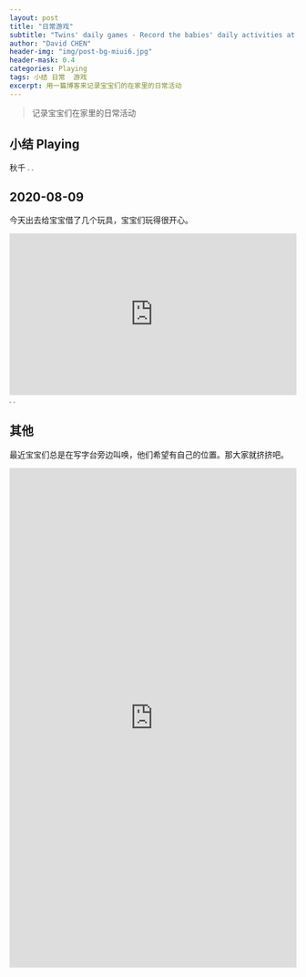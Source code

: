 ```yaml
---
layout: post
title: "日常游戏"
subtitle: "Twins' daily games - Record the babies' daily activities at home"
author: "David CHEN"
header-img: "img/post-bg-miui6.jpg"
header-mask: 0.4
categories: Playing
tags: 小结 日常  游戏
excerpt: 用一篇博客来记录宝宝们的在家里的日常活动
---
```


> 记录宝宝们在家里的日常活动



## 小结 Playing
秋千
<img src="https://cdn.jsdelivr.net/gh/davidnsw/2020images/PicGo202008Sally qiuqian.png" style="zoom:20%;" />
<img src="https://cdn.jsdelivr.net/gh/davidnsw/2020images/PicGo202008sally and selene walking.png" style="zoom:20%;" />



## 2020-08-09
今天出去给宝宝借了几个玩具，宝宝们玩得很开心。

<div style="width:100%;height:0px;position:relative;padding-bottom:56.250%;"><iframe src="https://streamable.com/e/52iz0h" frameborder="0" width="100%" height="100%" allowfullscreen style="width:100%;height:100%;position:absolute;left:0px;top:0px;overflow:hidden;"></iframe></div>

<img src="https://cdn.jsdelivr.net/gh/davidnsw/2020images/PicGo202008 babay playing with legaotoy1.png" style="zoom:20%;" />



<img src="https://cdn.jsdelivr.net/gh/davidnsw/2020images/PicGo202008babay playing with legaotoy2.png" style="zoom:20%;" />




## 其他
最近宝宝们总是在写字台旁边叫唤，他们希望有自己的位置。那大家就挤挤吧。

<div style="width:100%;height:0px;position:relative;padding-bottom:173.913%;"><iframe src="https://streamable.com/e/xfmtbw" frameborder="0" width="100%" height="100%" allowfullscreen style="width:100%;height:100%;position:absolute;left:0px;top:0px;overflow:hidden;"></iframe></div>



